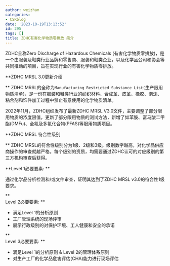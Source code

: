 ```yaml
---
author: weizhan
categories:
- CSRblog
date: '2023-10-19T13:13:52'
id: 295
tags: []
title: ZDHC有害化学物质零排放 简介
---
```


ZDHC全称Zero Discharge of Hazardous Chemicals
(有害化学物质零排放)，是一个由服装及鞋类行业品牌和零售商、服装和鞋类企业，以及化学品公司和协会等共同推动的项目，旨在实现行业的有害化学物质零排放。

**ZDHC MRSL 3.0更新介绍  
  
** ZDHC MRSL的全称为`Manufacturing Restricted Substance
List(`生产限用物质清单)，是一份在服装和鞋类行业的纺织材料、合成革、皮革、橡胶、泡沫、粘合剂和饰件加工过程中禁止有意使用的化学物质清单。  
  
2022年11月，ZDHC组织发布了最新ZDHC MRSL
V3.0文件，主要调整了部分限用物质的浓度限值，更新了部分限用物质的测试方法，新增了如苯胺、富马酸二甲酯(DMFu)、全氟及多氟化合物(PFAS)等限用物质项目。  
  
**ZDHC MRSL 符合性级别  
  
** ZDHC
MRSL的符合性级别分为1级、2级和3级。级别数字越高，对化学品供应商操作的审查就越严格。每个级别的资质，均需要通过ZDHC认可的对应级别的第三方机构审查后获得。

**Level 1必要要素:  **

通过化学品分析检测和/或文件审查，证明其达到了ZDHC MRSL v3.0的符合性1级要求。

**  
Level 2必要要素:  **

  * 满足Level 1的分析原则 
  * 工厂管理系统的现场评审
  * 展示行政级别的对保护环境、工人健康和安全的承诺

**  
Level 3必要要素:  **

  * 满足Level 1的分析原则 & Level 2的管理体系原则              
  * 对生产工厂的化学品危害评估(CHA)能力进行现场评估

